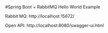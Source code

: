 #Spring Boot + RabbitMQ Hello World Example

Rabbit MQ: http://localhost:15672/

Open API: http://localhost:8080/swagger-ui.html